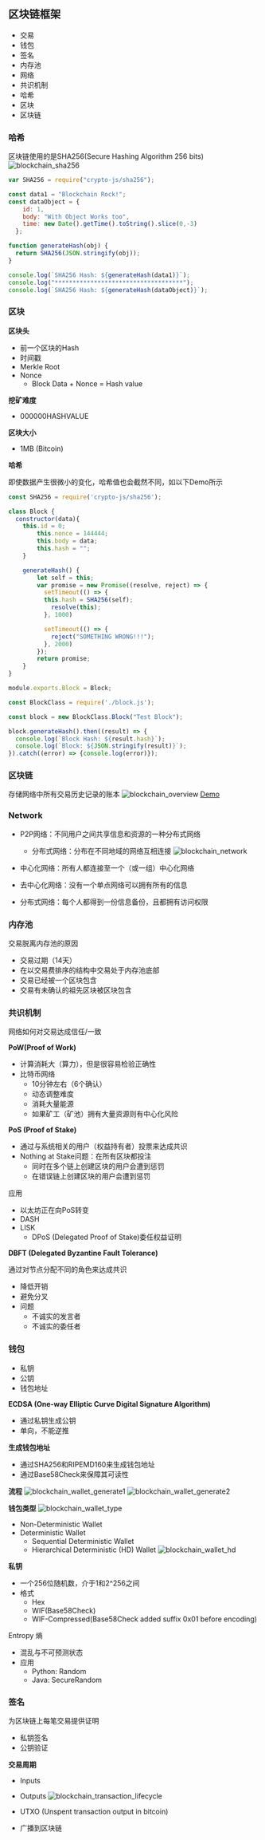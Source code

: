 ## 区块链框架

- 交易
- 钱包
- 签名
- 内存池
- 网络
- 共识机制
- 哈希
- 区块
- 区块链

### 哈希

区块链使用的是SHA256(Secure Hashing Algorithm 256 bits)
![blockchain_sha256](https://raw.githubusercontent.com/pseudoyu/image_hosting/master/hugo_images/blockchain_sha256.png)
```javascript
var SHA256 = require("crypto-js/sha256");

const data1 = "Blockchain Rock!";
const dataObject = {
    id: 1,
    body: "With Object Works too",
    time: new Date().getTime().toString().slice(0,-3)
  };

function generateHash(obj) {
  return SHA256(JSON.stringify(obj));
}

console.log(`SHA256 Hash: ${generateHash(data1)}`);
console.log("************************************");
console.log(`SHA256 Hash: ${generateHash(dataObject)}`);
```

### 区块

**区块头**

- 前一个区块的Hash
- 时间戳
- Merkle Root
- Nonce
    - Block Data + Nonce = Hash value

**挖矿难度**

- 000000HASHVALUE

**区块大小**

- 1MB (Bitcoin)

**哈希**

即使数据产生很微小的变化，哈希值也会截然不同，如以下Demo所示

```javascript
const SHA256 = require('crypto-js/sha256');

class Block {
  constructor(data){
    this.id = 0;
        this.nonce = 144444;
        this.body = data;
        this.hash = "";
    }

    generateHash() {
        let self = this;
        var promise = new Promise((resolve, reject) => {
          setTimeout(() => {
          this.hash = SHA256(self);
            resolve(this);
          }, 1000)

          setTimeout(() => {
            reject("SOMETHING WRONG!!!");
          }, 2000)
        });
        return promise;
    }
}

module.exports.Block = Block;
```

```javascript
const BlockClass = require('./block.js');

const block = new BlockClass.Block("Test Block");

block.generateHash().then((result) => {
  console.log(`Block Hash: ${result.hash}`);
  console.log(`Block: ${JSON.stringify(result)}`);
}).catch((error) => {console.log(error)});
```

### 区块链

存储网络中所有交易历史记录的账本
![blockchain_overview](https://raw.githubusercontent.com/pseudoyu/image_hosting/master/hugo_images/blockchain_overview.png)
[Demo](https://andersbrownworth.com/blockchain/blockchain)

### Network

- P2P网络：不同用户之间共享信息和资源的一种分布式网络
  - 分布式网络：分布在不同地域的网络互相连接
  ![blockchain_network](https://raw.githubusercontent.com/pseudoyu/image_hosting/master/hugo_images/blockchain_network.png)

- 中心化网络：所有人都连接至一个（或一组）中心化网络
- 去中心化网络：没有一个单点网络可以拥有所有的信息
- 分布式网络：每个人都得到一份信息备份，且都拥有访问权限

### 内存池

交易脱离内存池的原因

- 交易过期（14天）
- 在以交易费排序的结构中交易处于内存池底部
- 交易已经被一个区块包含
- 交易有未确认的祖先区块被区块包含

### 共识机制

网络如何对交易达成信任/一致

**PoW(Proof of Work)**

- 计算消耗大（算力），但是很容易检验正确性
- 比特币网络
  - 10分钟左右（6个确认）
  - 动态调整难度
  - 消耗大量能源
  - 如果矿工（矿池）拥有大量资源则有中心化风险

**PoS (Proof of Stake)**

- 通过与系统相关的用户（权益持有者）投票来达成共识
- Nothing at Stake问题：在所有区块都投注
  - 同时在多个链上创建区块的用户会遭到惩罚
  - 在错误链上创建区块的用户会遭到惩罚

应用

- 以太坊正在向PoS转变
- DASH
- LISK
    - DPoS (Delegated Proof of Stake)委任权益证明

**DBFT (Delegated Byzantine Fault Tolerance)**

通过对节点分配不同的角色来达成共识

- 降低开销
- 避免分叉
- 问题
  - 不诚实的发言者
  - 不诚实的委任者

### 钱包

- 私钥
- 公钥
- 钱包地址

**ECDSA (One-way Elliptic Curve Digital Signature Algorithm)**

- 通过私钥生成公钥
- 单向，不能逆推

**生成钱包地址**

- 通过SHA256和RIPEMD160来生成钱包地址
- 通过Base58Check来保障其可读性

**流程**
![blockchain_wallet_generate1](https://raw.githubusercontent.com/pseudoyu/image_hosting/master/hugo_images/blockchain_wallet_generate1.png)
![blockchain_wallet_generate2](https://raw.githubusercontent.com/pseudoyu/image_hosting/master/hugo_images/blockchain_wallet_generate2.png)

**钱包类型**
![blockchain_wallet_type](https://raw.githubusercontent.com/pseudoyu/image_hosting/master/hugo_images/blockchain_wallet_type.png)
- Non-Deterministic Wallet
- Deterministic Wallet
    - Sequential Deterministic Wallet
    - Hierarchical Deterministic (HD) Wallet
        ![blockchain_wallet_hd](https://raw.githubusercontent.com/pseudoyu/image_hosting/master/hugo_images/blockchain_wallet_hd.png)

**私钥**

- 一个256位随机数，介于1和2^256之间
- 格式
  - Hex
  - WIF(Base58Check)
  - WIF-Compressed(Base58Check added suffix 0x01 before encoding)

Entropy 熵

- 混乱与不可预测状态
- 应用
  - Python: Random
  - Java: SecureRandom

### 签名

为区块链上每笔交易提供证明

- 私钥签名
- 公钥验证

**交易周期**

- Inputs
- Outputs
![blockchain_transaction_lifecycle](https://raw.githubusercontent.com/pseudoyu/image_hosting/master/hugo_images/blockchain_transaction_lifecycle.png)

- UTXO (Unspent transaction output in bitcoin)
- 广播到区块链